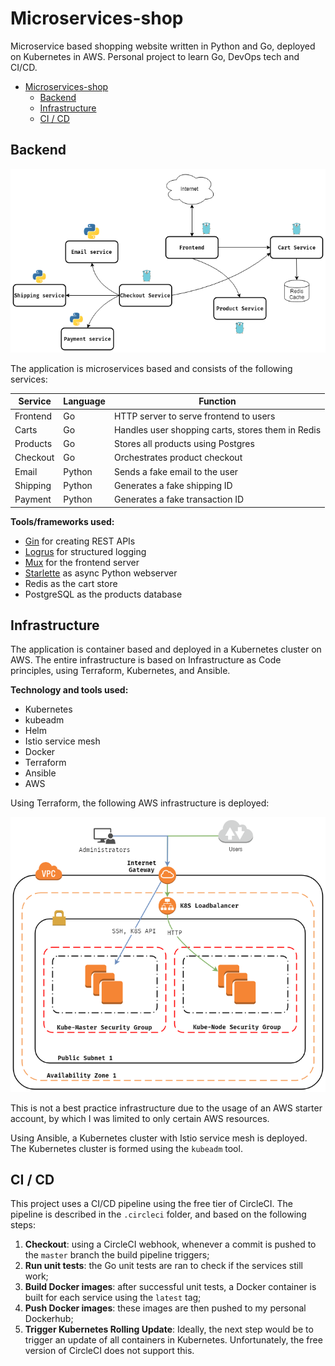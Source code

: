 # Microservices-shop
Microservice based shopping website written in Python and Go, deployed on Kubernetes in AWS. Personal project to learn Go, DevOps tech and CI/CD.

- [Microservices-shop](#microservices-shop)
  - [Backend](#backend)
  - [Infrastructure](#infrastructure)
  - [CI / CD](#ci--cd)

## Backend

![test](/img/Backend.png)

The application is microservices based and consists of the following services:

| **Service** | **Language** | **Function**                                      |
| ----------- | ------------ | ------------------------------------------------- |
| Frontend    | Go           | HTTP server to serve frontend to users            |
| Carts       | Go           | Handles user shopping carts, stores them in Redis |
| Products    | Go           | Stores all products using Postgres                |
| Checkout    | Go           | Orchestrates product checkout                     |
| Email       | Python       | Sends a fake email to the user                    |
| Shipping    | Python       | Generates a fake shipping ID                      |
| Payment     | Python       | Generates a fake transaction ID                   |

**Tools/frameworks used:**

- [Gin]( https://github.com/gin-gonic/gin) for creating REST APIs
- [Logrus](https://github.com/sirupsen/logrus) for structured logging
- [Mux](https://github.com/gorilla/mux) for the frontend server
- [Starlette](https://www.starlette.io/) as async Python webserver
- Redis as the cart store
- PostgreSQL as the products database



## Infrastructure

The application is container based and deployed in a Kubernetes cluster on AWS. The entire infrastructure is based on Infrastructure as Code principles, using Terraform, Kubernetes, and Ansible.



**Technology and tools used:**

- Kubernetes
- kubeadm
- Helm
- Istio service mesh
- Docker
- Terraform
- Ansible
- AWS



Using Terraform, the following AWS infrastructure is deployed:

![](/img/Infrastructure.png)

This is not a best practice infrastructure due to the usage of an AWS starter account, by which I was limited to only certain AWS resources.

Using Ansible, a Kubernetes cluster with Istio service mesh is deployed. The Kubernetes cluster is formed using the `kubeadm` tool.



## CI / CD

This project uses a CI/CD pipeline using the free tier of CircleCI. The pipeline is described in the `.circleci` folder, and based on the following steps:

1. **Checkout**: using a CircleCI webhook, whenever a commit is pushed to the `master` branch the build pipeline triggers;
2. **Run unit tests**: the Go unit tests are ran to check if the services still work;
3. **Build Docker images**: after successful unit tests, a Docker container is built for each service using the `latest` tag;
4. **Push Docker images**: these images are then pushed to my personal Dockerhub;
5. **Trigger Kubernetes Rolling Update**: Ideally, the next step would be to trigger an update of all containers in Kubernetes. Unfortunately, the free version of CircleCI does not support this.



















